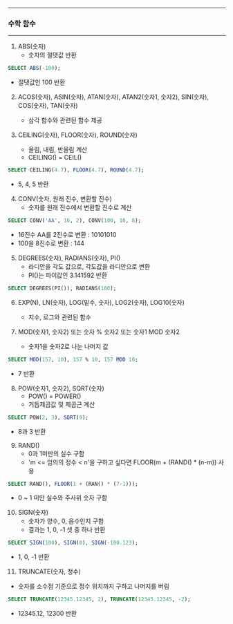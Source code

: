 -----
### 수학 함수
-----
1. ABS(숫자)
   - 숫자의 절댓값 반환
```sql
SELECT ABS(-100);
```
  - 절댓값인 100 반환

2. ACOS(숫자), ASIN(숫자), ATAN(숫자), ATAN2(숫자1, 숫자2), SIN(숫자), COS(숫자), TAN(숫자)
   - 삼각 함수와 관련된 함수 제공

3. CEILING(숫자), FLOOR(숫자), ROUND(숫자)
   - 올림, 내림, 반올림 계산
   - CEILING() = CEIL()
```sql
SELECT CEILING(4.7), FLOOR(4.7), ROUND(4.7);
```
  - 5, 4, 5 반환

4. CONV(숫자, 원래 진수, 변환할 진수)
   - 숫자를 원래 진수에서 변환할 진수로 계산
```sql
SELECT CONV('AA', 16, 2), CONV(100, 10, 8);
```
  - 16진수 AA를 2진수로 변환 : 10101010
  - 100을 8진수로 변환 : 144

5. DEGREES(숫자), RADIANS(숫자), PI()
   - 라디안을 각도 값으로, 각도값을 라디안으로 변환
   - PI()는 파이값인 3.141592 반환
```sql
SELECT DEGREES(PI()), RADIANS(180);
```

6. EXP(N), LN(숫자), LOG(밑수, 숫자), LOG2(숫자), LOG10(숫자)
   - 지수, 로그와 관련된 함수

7. MOD(숫자1, 숫자2) 또는 숫자 % 숫자2 또는 숫자1 MOD 숫자2
   - 숫자1을 숫자2로 나눈 나머지 값
```sql
SELECT MOD(157, 10), 157 % 10, 157 MOD 10;
```
  - 7 반환

8. POW(숫자1, 숫자2), SQRT(숫자)
   - POW() = POWER()
   - 거듭제곱값 및 제곱근 계산
```sql
SELECT POW(2, 3), SQRT(9);
```
  - 8과 3 반환

9. RAND()
    - 0과 1미만의 실수 구함
    - 'm <= 임의의 정수 < n'을 구하고 싶다면 FLOOR(m + (RAND() * (n-m)) 사용
```sql
SELECT RAND(), FLOOR(1 + (RAN() * (7-1)));
```
  - 0 ~ 1 미만 실수와 주사위 숫자 구함

10. SIGN(숫자)
    - 숫자가 양수, 0, 음수인지 구함
    - 결과는 1, 0, -1 셋 중 하나 반환
```sql
SELECT SIGN(100), SIGN(0), SIGN(-100.123);
```
  - 1, 0, -1 반환

11. TRUNCATE(숫자, 정수)
  - 숫자를 소수점 기준으로 정수 위치까지 구하고 나머지를 버림
```sql
SELECT TRUNCATE(12345.12345, 2), TRUNCATE(12345.12345, -2);
```
  - 12345.12, 12300 반환
